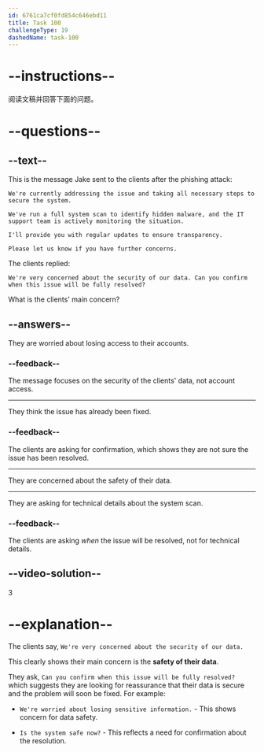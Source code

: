 ```yaml
---
id: 6761ca7cf0fd854c646ebd11
title: Task 100
challengeType: 19
dashedName: task-100
---
```


<!-- READING -->

# --instructions--

阅读文稿并回答下面的问题。

# --questions--

## --text--

This is the message Jake sent to the clients after the phishing attack:

`We're currently addressing the issue and taking all necessary steps to secure the system.`

`We've run a full system scan to identify hidden malware, and the IT support team is actively monitoring the situation.`

`I'll provide you with regular updates to ensure transparency.`

`Please let us know if you have further concerns.`

The clients replied:

`We're very concerned about the security of our data. Can you confirm when this issue will be fully resolved?`

What is the clients' main concern?

## --answers--

They are worried about losing access to their accounts.

### --feedback--

The message focuses on the security of the clients' data, not account access.

---

They think the issue has already been fixed.

### --feedback--

The clients are asking for confirmation, which shows they are not sure the issue has been resolved.

---

They are concerned about the safety of their data.

---

They are asking for technical details about the system scan.

### --feedback--

The clients are asking *when* the issue will be resolved, not for technical details.

## --video-solution--

3

# --explanation--

The clients say, `We're very concerned about the security of our data.`

This clearly shows their main concern is the **safety of their data**.

They ask, `Can you confirm when this issue will be fully resolved?` which suggests they are looking for reassurance that their data is secure and the problem will soon be fixed. For example:

- `We're worried about losing sensitive information.` - This shows concern for data safety.

- `Is the system safe now?` - This reflects a need for confirmation about the resolution.
